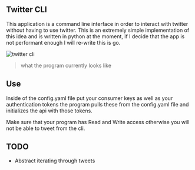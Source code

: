 ## Twitter CLI

This application is a command line interface in order to interact with twitter without having to use twitter. This is an extremely simple implementation of this idea and is written in python at the moment, if I decide that the app is not performant enough I will re-write this is go.

![twitter cli]("https://raw.githubusercontent.com/logan-lieou/twitter_cli/main/docs/pic1.png")

> what the program currently looks like

## Use

Inside of the config.yaml file put your consumer keys as well as your authentication tokens the program pulls these from the config.yaml file and initializes the api with those tokens.

Make sure that your program has Read and Write access otherwise you will not be able to tweet from the cli.

## TODO

- Abstract iterating through tweets
